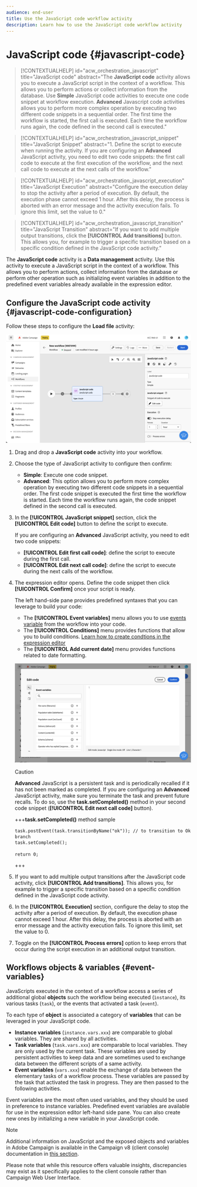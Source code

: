 ```yaml
---
audience: end-user
title: Use the JavaScript code workflow activity
description: Learn how to use the JavaScript code workflow activity
---
```

# JavaScript code {#javascript-code}

>[!CONTEXTUALHELP]
>id="acw_orchestration_javascript"
>title="JavaScript code"
>abstract="The **JavaScript code** activity allows you to execute a JavaScript script in the context of a workflow. This allows you to perform actions or collect information from the database. Use **Simple** JavaScript code activities to execute one code snippet at workflow execution. **Advanced** Javascript code activities allows you to perform more complex operation by executing two different code snippets in a sequential order. The first time the workflow is started, the first call is executed. Each time the workflow runs again, the code defined in the second call is executed."

>[!CONTEXTUALHELP]
>id="acw_orchestration_javascript_snippet"
>title="JavaScript Snippet"
>abstract="1. Define the script to execute when running the activity. If you are configuring an **Advanced** JavaScript activity, you need to edit two code snippets: the first call code to execute at the first execution of the workflow, and the next call code to execute at the next calls of the workflow."

>[!CONTEXTUALHELP]
>id="acw_orchestration_javascript_execution"
>title="JavaScript Execution"
>abstract="Configure the execution delay to stop the activity after a period of execution. By default, the execution phase cannot exceed 1 hour. After this delay, the process is aborted with an error message and the activity execution fails. To ignore this limit, set the value to 0."

>[!CONTEXTUALHELP]
>id="acw_orchestration_javascript_transition"
>title="JavaScript Transition"
>abstract="If you want to add multiple output transitions, click the **[!UICONTROL Add transitions]** button. This allows you, for example to trigger a specific transition based on a specific condition defined in the JavaScript code activity."

The **JavaScript code** activity is a **Data management** activity. Use this activity to execute a JavaScript script in the context of a workflow. This allows you to perform actions, collect information from the database or perform other operation such as initializing event variables in addition to the predefined event variables already available in the expression editor.

## Configure the JavaScript code activity {#javascript-code-configuration}

Follow these steps to configure the **Load file** activity:

![](../assets/javascript-config.png)

1. Drag and drop a **JavaScript code** activity into your workflow.

1. Choose the type of JavaScript activity to configure then confirm:

    * **Simple**: Execute one code snippet.
    * **Advanced**: This option allows you to perform more complex operation by executing two different code snippets in a sequential order. The first code snippet is executed the first time the workflow is started. Each time the workflow runs again, the code snippet defined in the second call is executed.

1. In the **[!UICONTROL JavaScript snippet]** section, click the **[!UICONTROL Edit code]** button to define the script to execute.

    If you are configuring an **Advanced** JavaScript activity, you need to edit two code snippets:
    * **[!UICONTROL Edit first call code]**: define the script to execute during the first call.
    * **[!UICONTROL Edit next call code]**: define the script to execute during the next calls of the workflow.

1. The expression editor opens. Define the code snippet then click **[!UICONTROL Confirm]** once your script is ready. 

    The left hand-side pane provides predefined syntaxes that you can leverage to build your code:

    * The **[!UICONTROL Event variables]** menu allows you to use [events variable](#event-variables) from the workflow into your code.
    * The **[!UICONTROL Conditions]** menu provides functions that allow you to build conditions. [Learn how to create condtions in the expression editor](../../personalization/conditions.md#condition-perso-editor)
    * The **[!UICONTROL Add current date]** menu provides functions related to date formatting.

    ![](../assets/javascript-editor.png)

    >[!CAUTION]
    >
    >**Advanced** JavaScript is a persistent task and is periodically recalled if it has not been marked as completed. If you are configuring an **Advanced** JavaScript activity, make sure you terminate the task and prevent future recalls. To do so, use the **task.setCompleted()** method in your second code snippet (**[!UICONTROL Edit next call code]** button).
    >
    >+++**task.setCompleted()** method sample
    >```
    >task.postEvent(task.transitionByName("ok")); // to transition to Ok branch
    >task.setCompleted();
    >
    >return 0;
    >```
    >+++

1. If you want to add multiple output transitions after the JavaScript code activity, click **[!UICONTROL Add transitions]**. This allows you, for example to trigger a specific transition based on a specific condition defined in the JavaScript code activity.

1. In the **[!UICONTROL Execution]** section, configure the delay to stop the activity after a period of execution. By default, the execution phase cannot exceed 1 hour. After this delay, the process is aborted with an error message and the activity execution fails. To ignore this limit, set the value to 0.

1. Toggle on the **[!UICONTROL Process errors]** option to keep errors that occur during the script execution in an additional output transition.

## Workflows objects & variables {#event-variables}

JavaScripts executed in the context of a workflow access a series of additional global **objects** such the workflow being executed (`ìnstance`), its various tasks (`task`), or the events that activated a task (`event`).

To each type of **object** is associated a category of **variables** that can be leveraged in your JavaScript code.

* **Instance variables** (`instance.vars.xxx`) are comparable to global variables. They are shared by all activities.
* **Task variables** (`task.vars.xxx`) are comparable to local variables. They are only used by the current task. These variables are used by persistent activities to keep data and are sometimes used to exchange data between the different scripts of a same activity.
* **Event variables** (`vars.xxx`) enable the exchange of data between the elementary tasks of a workflow process. These variables are passed by the task that activated the task in progress. They are then passed to the following activities.

Event variables are the most often used variables, and they should be used in preference to instance variables. Predefined event variables are available for use in the expression editor left-hand side pane. You can also create new ones by initializing a new variable in your JavaScript code.

>[!NOTE]
>
>Additional information on JavaScript and the exposed objects and variables in Adobe Campaign is available in the Campaign v8 (client console) documentation in [this section](https://experienceleague.adobe.com/en/docs/campaign/automation/workflows/advanced-management/javascript-scripts-and-templates).
>
>Please note that while this resource offers valuable insights, discrepancies may exist as it specifically applies to the client console rather than Campaign Web User Interface.

<!--
## Example {#javascript-code-example}

Trigger transitions
Can trigger transitions based on the execution of the javascript code
Example “name” transition 1
In code, log
Command to trigger transitions
task.postEvent(task.transitionByName)
Example if value of a variable = xxx, trigger transition named “xxxx”
else: trigger another transition


Customers can use it to do more complex operations, and don’t need to use a scheduler because time depend on the execution of the workflow.
scheduler in the javascript activity and can interact with it programmatically.
example:
In first call, initialisze a variable with counter 0
In next call, increment the value.
can planify the next execution of this activity.
Get current date, execute again activity.
Everytime execute the activity, will increment the counter.


Calling an instance variable in a query
> possible ?
https://experienceleague.adobe.com/en/docs/campaign/automation/workflows/advanced-management/javascript-scripts-and-templates#calling-an-instance-variable-in-a-query

Once you have specified an instance variable in an activity, you can re-use it in a workflow query.

Thus, to call a variable **instance.vars.xxx = "yyy"** in a filter, enter **$(instance/vars/xxx)**.

For example:

1. Create an instance variable that defines a delivery's internal name via the **[!UICONTROL JavaScript code]**: **instance.vars.deliveryIN = "DM42"**.

1. Create a query whose targeting and filtering dimensions are the recipients. In the conditions, specify that you would like to find all the recipients that were sent the delivery specified by the variable.

   As a reminder, this information is stored in the delivery logs.

   To reference the instance variable in the **[!UICONTROL Value]** column, enter **$(instance/vars/@deliveryIN)**.

   The workflow will return the recipients of the DM42 delivery.

-->
